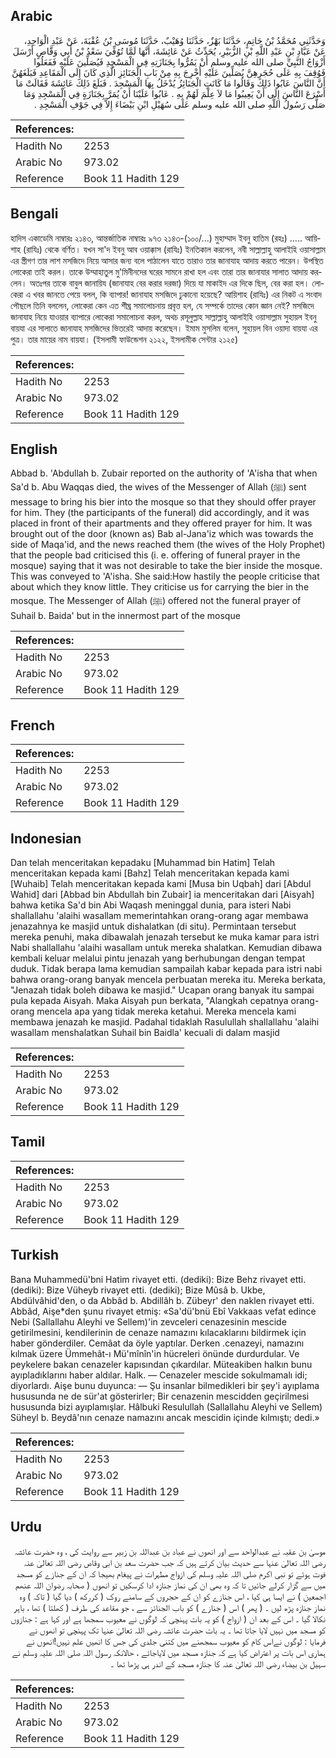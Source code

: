 ## Arabic


<div dir="rtl" lang="ar" style={{fontSize:'larger',backgroundColor:'#f8f9fa',padding:20}}>
وَحَدَّثَنِي مُحَمَّدُ بْنُ حَاتِمٍ، حَدَّثَنَا بَهْزٌ، حَدَّثَنَا وُهَيْبٌ، حَدَّثَنَا مُوسَى بْنُ عُقْبَةَ، عَنْ عَبْدِ الْوَاحِدِ، عَنْ عَبَّادِ بْنِ عَبْدِ اللَّهِ بْنِ الزُّبَيْرِ، يُحَدِّثُ عَنْ عَائِشَةَ، أَنَّهَا لَمَّا تُوُفِّيَ سَعْدُ بْنُ أَبِي وَقَّاصٍ أَرْسَلَ أَزْوَاجُ النَّبِيِّ صلى الله عليه وسلم أَنْ يَمُرُّوا بِجَنَازَتِهِ فِي الْمَسْجِدِ فَيُصَلِّينَ عَلَيْهِ فَفَعَلُوا فَوُقِفَ بِهِ عَلَى حُجَرِهِنَّ يُصَلِّينَ عَلَيْهِ أُخْرِجَ بِهِ مِنْ بَابِ الْجَنَائِزِ الَّذِي كَانَ إِلَى الْمَقَاعِدِ فَبَلَغَهُنَّ أَنَّ النَّاسَ عَابُوا ذَلِكَ وَقَالُوا مَا كَانَتِ الْجَنَائِزُ يُدْخَلُ بِهَا الْمَسْجِدَ ‏.‏ فَبَلَغَ ذَلِكَ عَائِشَةَ فَقَالَتْ مَا أَسْرَعَ النَّاسَ إِلَى أَنْ يَعِيبُوا مَا لاَ عِلْمَ لَهُمْ بِهِ ‏.‏ عَابُوا عَلَيْنَا أَنْ يُمَرَّ بِجَنَازَةٍ فِي الْمَسْجِدِ وَمَا صَلَّى رَسُولُ اللَّهِ صلى الله عليه وسلم عَلَى سُهَيْلِ ابْنِ بَيْضَاءَ إِلاَّ فِي جَوْفِ الْمَسْجِدِ ‏.‏
</div>
<div style={{backgroundColor:'#f8f9fa',padding:20, marginBottom: 10}}><table> <thead> <tr> <th>References:</th> <th></th> </tr> </thead> <tbody><tr><td>Hadith No</td><td>2253</td></tr><tr><td>Arabic No</td><td>973.02</td></tr><tr><td>Reference</td><td>Book 11 Hadith 129</td></tr></tbody></table></div>

## Bengali


<div dir="ltr" lang="bn" style={{fontSize:'larger',backgroundColor:'#f8f9fa',padding:20}}>
হাদিস একাডেমি নাম্বারঃ ২১৪৩, আন্তর্জাতিক নাম্বারঃ ৯৭৩ ২১৪৩-(১০০/...) মুহাম্মাদ ইবনু হাতিম (রহঃ) ..... আয়িশাহ (রাযিঃ) থেকে বর্ণিত। যখন সা'দ ইবনু আব ওয়াক্কাস (রাযিঃ) ইনতিকাল করলেন, নবী সাল্লাল্লাহু আলাইহি ওয়াসাল্লাম এর স্ত্রীগণ তার লাশ মসজিদে নিয়ে আসার জন্য বলে পাঠালেন যাতে তারাও তার জানাযাহ আদায় করতে পারেন। উপস্থিত লোকেরা তাই করল। তাকে উম্মাহাতুল মু'মিনীনদের ঘরের সামনে রাখা হল এবং তারা তার জানাযার সালাত আদায় করলেন। অতঃপর তাকে বাবুল জানায়িয (জানাযাহ বের করার দরজা) দিয়ে যা মাকাইদ এর দিকে ছিল, বের করা হল। লোকেরা এ খবর জানতে পেয়ে বলল, কি ব্যাপার! জানাযাহ মসজিদে ঢুকানো হয়েছে? আয়িশাহ (রাযিঃ) এর নিকট এ সংবাদ পৌছলে তিনি বললেন, লোকেরা কেন এত শীঘ্র সমালোচনায় প্রবৃত্ত হল, যে সম্পর্কে তাদের কোন জ্ঞান নেই? মসজিদে জানাযাহ নিয়ে যাওয়ার ব্যাপারে লোকেরা সমালোচনা করল, অথচ রসূলুল্লাহ সাল্লাল্লাহু আলাইহি ওয়াসাল্লাম সুহায়ল ইবনু বায়যা এর সালাতে জানাযাহ মসজিদের ভিতরেই আদায় করেছেন। ইমাম মুসলিম বলেন, সুহায়ল বিন ওয়াদা বায়যা এর পুত্র। তার মায়ের নাম বায়যা। (ইসলামী ফাউন্ডেশন ২১২২, ইসলামীক সেন্টার ২১২৫)
</div>
<div style={{backgroundColor:'#f8f9fa',padding:20, marginBottom: 10}}><table> <thead> <tr> <th>References:</th> <th></th> </tr> </thead> <tbody><tr><td>Hadith No</td><td>2253</td></tr><tr><td>Arabic No</td><td>973.02</td></tr><tr><td>Reference</td><td>Book 11 Hadith 129</td></tr></tbody></table></div>

## English


<div dir="ltr" lang="en" style={{fontSize:'larger',backgroundColor:'#f8f9fa',padding:20}}>
Abbad b. 'Abdullah b. Zubair reported on the authority of 'A'isha that when Sa'd b. Abu Waqqas died, the wives of the Messenger of Allah (ﷺ) sent message to bring his bier into the mosque so that they should offer prayer for him. They (the participants of the funeral) did accordingly, and it was placed in front of their apartments and they offered prayer for him. It was brought out of the door (known as) Bab al-Jana'iz which was towards the side of Maqa'id, and the news reached them (the wives of the Holy Prophet) that the people bad criticised this (i. e. offering of funeral prayer in the mosque) saying that it was not desirable to take the bier inside the mosque. This was conveyed to 'A'isha. She said:How hastily the people criticise that about which they know little. They criticise us for carrying the bier in the mosque. The Messenger of Allah (ﷺ) offered not the funeral prayer of Suhail b. Baida' but in the innermost part of the mosque
</div>
<div style={{backgroundColor:'#f8f9fa',padding:20, marginBottom: 10}}><table> <thead> <tr> <th>References:</th> <th></th> </tr> </thead> <tbody><tr><td>Hadith No</td><td>2253</td></tr><tr><td>Arabic No</td><td>973.02</td></tr><tr><td>Reference</td><td>Book 11 Hadith 129</td></tr></tbody></table></div>

## French


<div dir="ltr" lang="fr" style={{fontSize:'larger',backgroundColor:'#f8f9fa',padding:20}}>

</div>
<div style={{backgroundColor:'#f8f9fa',padding:20, marginBottom: 10}}><table> <thead> <tr> <th>References:</th> <th></th> </tr> </thead> <tbody><tr><td>Hadith No</td><td>2253</td></tr><tr><td>Arabic No</td><td>973.02</td></tr><tr><td>Reference</td><td>Book 11 Hadith 129</td></tr></tbody></table></div>

## Indonesian


<div dir="ltr" lang="id" style={{fontSize:'larger',backgroundColor:'#f8f9fa',padding:20}}>
Dan telah menceritakan kepadaku [Muhammad bin Hatim] Telah menceritakan kepada kami [Bahz] Telah menceritakan kepada kami [Wuhaib] Telah menceritakan kepada kami [Musa bin Uqbah] dari [Abdul Wahid] dari [Abbad bin Abdullah bin Zubair] ia menceritakan dari [Aisyah] bahwa ketika Sa'd bin Abi Waqash meninggal dunia, para isteri Nabi shallallahu 'alaihi wasallam memerintahkan orang-orang agar membawa jenazahnya ke masjid untuk dishalatkan (di situ). Permintaan tersebut mereka penuhi, maka dibawalah jenazah tersebut ke muka kamar para istri Nabi shallallahu 'alaihi wasallam untuk mereka shalatkan. Kemudian dibawa kembali keluar melalui pintu jenazah yang berhubungan dengan tempat duduk. Tidak berapa lama kemudian sampailah kabar kepada para istri nabi bahwa orang-orang banyak mencela perbuatan mereka itu. Mereka berkata, "Jenazah tidak boleh dibawa ke masjid." Ucapan orang banyak itu sampai pula kepada Aisyah. Maka Aisyah pun berkata, "Alangkah cepatnya orang-orang mencela apa yang tidak mereka ketahui. Mereka mencela kami membawa jenazah ke masjid. Padahal tidaklah Rasulullah shallallahu 'alaihi wasallam menshalatkan Suhail bin Baidla' kecuali di dalam masjid
</div>
<div style={{backgroundColor:'#f8f9fa',padding:20, marginBottom: 10}}><table> <thead> <tr> <th>References:</th> <th></th> </tr> </thead> <tbody><tr><td>Hadith No</td><td>2253</td></tr><tr><td>Arabic No</td><td>973.02</td></tr><tr><td>Reference</td><td>Book 11 Hadith 129</td></tr></tbody></table></div>

## Tamil


<div dir="ltr" lang="ta" style={{fontSize:'larger',backgroundColor:'#f8f9fa',padding:20}}>

</div>
<div style={{backgroundColor:'#f8f9fa',padding:20, marginBottom: 10}}><table> <thead> <tr> <th>References:</th> <th></th> </tr> </thead> <tbody><tr><td>Hadith No</td><td>2253</td></tr><tr><td>Arabic No</td><td>973.02</td></tr><tr><td>Reference</td><td>Book 11 Hadith 129</td></tr></tbody></table></div>

## Turkish


<div dir="ltr" lang="tr" style={{fontSize:'larger',backgroundColor:'#f8f9fa',padding:20}}>
Bana Muhammedü'bni Hatim rivayet etti. (dediki): Bize Behz rivayet etti. (dediki): Bize Vüheyb rivayet etti. (dediki); Bize Mûsâ b. Ukbe, Abdülvâhid'den, o da Abbâd b. Abdillâh b. Zübeyr' den naklen rivayet etti. Abbâd, Aişe*den şunu rivayet etmiş: «Sa'dü'bnü Ebî Vakkaas vefat edince Nebi (Sallallahu Aleyhi ve Sellem)'in zevceleri cenazesinin mescide getirilmesini, kendilerinin de cenaze namazını kılacaklarını bildirmek için haber gönderdiler. Cemâat da öyle yaptılar. Derken .cenazeyi, namazını kılmak üzere Ümmehât-ı Mü'mînîn'in hücreleri önünde durdurdular. Ve peykelere bakan cenazeler kapısından çıkardılar. Müteakiben halkın bunu ayıpladıklarını haber aldılar. Halk. — Cenazeler mescide sokulmamalı idi; diyorlardı. Aişe bunu duyunca: — Şu insanlar bilmedikleri bir şey'i ayıplama hususunda ne de sür'at gösterirler; Bir cenazenin mescidden geçirilmesi hususunda bizi ayıplamışlar. Hâlbuki Resulullah (Sallallahu Aleyhi ve Sellem) Süheyl b. Beydâ'nın cenaze namazını ancak mescidin içinde kılmıştı; dedi.»
</div>
<div style={{backgroundColor:'#f8f9fa',padding:20, marginBottom: 10}}><table> <thead> <tr> <th>References:</th> <th></th> </tr> </thead> <tbody><tr><td>Hadith No</td><td>2253</td></tr><tr><td>Arabic No</td><td>973.02</td></tr><tr><td>Reference</td><td>Book 11 Hadith 129</td></tr></tbody></table></div>

## Urdu


<div dir="rtl" lang="ur" style={{fontSize:'larger',backgroundColor:'#f8f9fa',padding:20}}>
موسیٰ بن عقبہ نے عبدالواحد سے اور انھوں نے عباد بن عبداللہ بن زبیر سے روایت کی ، وہ حضرت عائشہ رضی اللہ تعالیٰ عنہا سے حدیث بیان کرتے ہیں کہ جب حضرت سعد بن ابی وقاص رضی اللہ تعالیٰ عنہ فوت ہوئے تو نبی اکرم صلی اللہ علیہ وسلم کی ازواج مطہرات نے پیغام بھیجا کہ ان کے جنازے کو مسجد میں سے گزار کرلے جائیں تا کہ وہ بھی ان کی نماز جنازہ ادا کرسکیں تو انھوں ( صحابہ رضوان اللہ عنھم اجمعین ) نے ایسا ہی کیا ، اس جنازے کو ان کے حجروں کے سامنے روک ( کررکھ ) دیا گیا ( تاکہ ) وہ نماز جنازہ پڑھ لیں ۔ ( پھر ) اس ( جنازے ) کو باب الجنائز سے ، جو مقاعد کی طرف ( کھلتا ) تھا ، باہر نکالا گیا ۔ اس کے بعد ان ( ازواج ) کو یہ بات پہنچی کہ لوگوں نے معیوب سمجھا ہے اور کہا ہے : جنازوں کو مسجد میں نہیں لایا جاتا تھا ۔ یہ بات حضرت عائشہ رضی اللہ تعالیٰ عنہا تک پہنچی تو انھوں نے فرمایا : لوگوں نےاس کام کو معیوب سمجھنے میں کتنی جلدی کی جس کا انھیں علم نہیں!انھوں نے ہماری اس بات پر اعتراض کیا ہے کہ جنازہ مسجد میں لایاجائے ، حالانکہ رسول اللہ صلی اللہ علیہ وسلم نے سہیل بن بیضاء رضی اللہ تعالیٰ عنہ کا جنازہ مسجد کے اندر ہی پڑھا تھا ۔
</div>
<div style={{backgroundColor:'#f8f9fa',padding:20, marginBottom: 10}}><table> <thead> <tr> <th>References:</th> <th></th> </tr> </thead> <tbody><tr><td>Hadith No</td><td>2253</td></tr><tr><td>Arabic No</td><td>973.02</td></tr><tr><td>Reference</td><td>Book 11 Hadith 129</td></tr></tbody></table></div>
